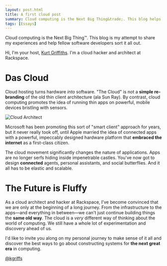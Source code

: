 ```yaml
---
layout: post.html
title: A first cloud post
summary: Cloud computing is the Next Big Thing&trade;. This blog helps software developers sort it all out.
tags: [Essays]
---
```


Cloud computing is the Next Big Thing&trade;. This blog is my attempt to share my experiences and help fellow software developers sort it all out.

Hi, I'm your host, <a href="http://kgriffs.com" title="About Kurt Griffiths" target="_blank">Kurt Griffiths</a>. I'm a cloud hacker and architect at Rackspace.

# Das Cloud #

Cloud hosting turns hardware *into* software. "The Cloud" is not a **simple re-branding** of the old thin client architecture (ala Sun Ray). By contrast, cloud computing promotes the idea of running thin apps on powerful, mobile devices bristling with sensors.

<img src="/assets/images/cloud-architect.png" alt="Cloud Architect" />

Microsoft has been promoting this sort of "smart client" approach for years, but it never really took off, until Apple married the idea of connected apps with a powerful, impeccably designed hardware platform that **embraced the internet** as a first-class citizen.

The cloud movement significantly changes the nature of applications. Apps are no longer serfs hiding inside impenetrable castles. You've now got to design **connected** agents, personal assistants, and social butterflies. And it all has to be elastic and scalable.

# The Future is Fluffy #

As a cloud architect and hacker at Rackspace, I've become convinced that we are only at the beginning of a long journey. From the infrastructure to the apps&mdash;and everything in between&mdash;we can't just continue building things the **same old way**. The cloud is a *very* different way of thinking about the world of computing. We still have a whole lot of experimentation and discovery ahead of us.

I'd like to invite you along on my personal journey to make sense of it all and discover the best ways to go about constructing systems for **the next great era** in computing.

<a href="http://kgriffs.com" title="About Kurt Griffiths" target="_blank">@kgriffs</a>
